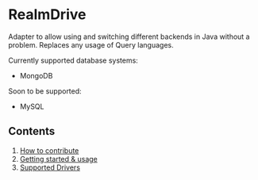 # RealmDrive
Adapter to allow using and switching different backends in Java without a problem. Replaces any usage of Query languages.

Currently supported database systems:
 - MongoDB
 
 Soon to be supported:
 - MySQL
 
## Contents
1. [How to contribute](https://github.com/endrealm/RealmDrive/blob/master/CONTRIBUTING.md#contributing)
2. [Getting started & usage](https://github.com/endrealm/RealmDrive/blob/master/docs/usage.md)
3. [Supported Drivers](https://github.com/endrealm/RealmDrive/blob/master/docs/driver-support.md)
